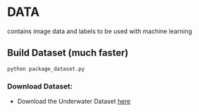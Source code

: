 # DATA
contains image data and labels to be used with machine learning

## Build Dataset (much faster)
    python package_dataset.py

### Download Dataset:

* Download the Underwater Dataset [here](https://drive.google.com/open?id=0B_fefIm3LDfjTnh6SHpiR2VyV28)
